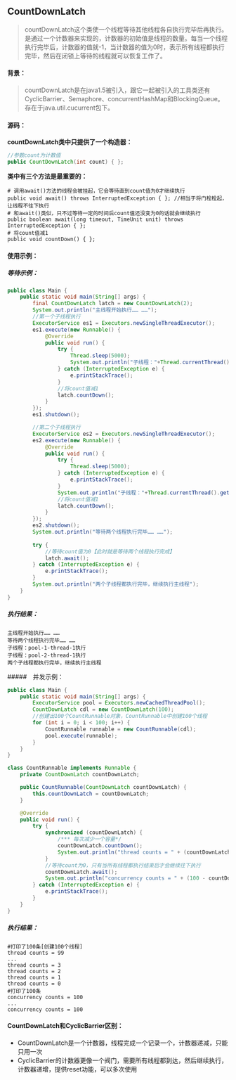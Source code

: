 ## CountDownLatch
>countDownLatch这个类使一个线程等待其他线程各自执行完毕后再执行。
>是通过一个计数器来实现的，计数器的初始值是线程的数量。每当一个线程执行完毕后，计数器的值就-1，当计数器的值为0时，表示所有线程都执行完毕，然后在闭锁上等待的线程就可以恢复工作了。

#### 背景：
>countDownLatch是在java1.5被引入，跟它一起被引入的工具类还有CyclicBarrier、Semaphore、concurrentHashMap和BlockingQueue。
>存在于java.util.cucurrent包下。


#### 源码：
**countDownLatch类中只提供了一个构造器：**

```java
//参数count为计数值
public CountDownLatch(int count) { };
```

**类中有三个方法是最重要的：**

```shell
# 调用await()方法的线程会被挂起，它会等待直到count值为0才继续执行
public void await() throws InterruptedException { }; //相当于将门栓栓起，让线程不往下执行  
# 和await()类似，只不过等待一定的时间后count值还没变为0的话就会继续执行
public boolean await(long timeout, TimeUnit unit) throws InterruptedException { };  
# 将count值减1
public void countDown() { };  
```

#### 使用示例：

##### 等待示例：
```JAVA
public class Main {
    public static void main(String[] args) {
        final CountDownLatch latch = new CountDownLatch(2);
        System.out.println("主线程开始执行…… ……");
        //第一个子线程执行
        ExecutorService es1 = Executors.newSingleThreadExecutor();
        es1.execute(new Runnable() {
            @Override
            public void run() {
                try {
                    Thread.sleep(5000);
                    System.out.println("子线程："+Thread.currentThread().getName()+"执行");
                } catch (InterruptedException e) {
                    e.printStackTrace();
                }
                //将count值减1
                latch.countDown();
            }
        });
        es1.shutdown();

        //第二个子线程执行
        ExecutorService es2 = Executors.newSingleThreadExecutor();
        es2.execute(new Runnable() {
            @Override
            public void run() {
                try {
                    Thread.sleep(5000);
                } catch (InterruptedException e) {
                    e.printStackTrace();
                }
                System.out.println("子线程："+Thread.currentThread().getName()+"执行");
                //将count值减1
                latch.countDown();
            }
        });
        es2.shutdown();
        System.out.println("等待两个线程执行完毕…… ……");
        
        try {
            //等待count值为0【此时就是等待两个线程执行完成】
            latch.await();
        } catch (InterruptedException e) {
            e.printStackTrace();
        }
        System.out.println("两个子线程都执行完毕，继续执行主线程");
    }
}
```
##### 执行结果：
```shell
主线程开始执行…… ……
等待两个线程执行完毕…… ……
子线程：pool-1-thread-1执行
子线程：pool-2-thread-1执行
两个子线程都执行完毕，继续执行主线程
```

#####　并发示例：
```java
public class Main {
    public static void main(String[] args) {
        ExecutorService pool = Executors.newCachedThreadPool();
        CountDownLatch cdl = new CountDownLatch(100);
        //创建出100个CountRunnable对象，CountRunnable中创建100个线程
        for (int i = 0; i < 100; i++) {
            CountRunnable runnable = new CountRunnable(cdl);
            pool.execute(runnable);
        }
    }
}

class CountRunnable implements Runnable {
    private CountDownLatch countDownLatch;

    public CountRunnable(CountDownLatch countDownLatch) {
        this.countDownLatch = countDownLatch;
    }

    @Override
    public void run() {
        try {
            synchronized (countDownLatch) {
                /*** 每次减少一个容量*/
                countDownLatch.countDown();
                System.out.println("thread counts = " + (countDownLatch.getCount()));
            }
            //等待count为0，只有当所有线程都执行结束后才会继续往下执行
            countDownLatch.await();
            System.out.println("concurrency counts = " + (100 - countDownLatch.getCount()));
        } catch (InterruptedException e) {
            e.printStackTrace();
        }
    }
}
```
##### 执行结果：
```shell
#打印了100条[创建100个线程]
thread counts = 99
...
thread counts = 3
thread counts = 2
thread counts = 1
thread counts = 0
#打印了100条
concurrency counts = 100
...
concurrency counts = 100
```

#### CountDownLatch和CyclicBarrier区别：
- CountDownLatch是一个计数器，线程完成一个记录一个，计数器递减，只能只用一次
- CyclicBarrier的计数器更像一个阀门，需要所有线程都到达，然后继续执行，计数器递增，提供reset功能，可以多次使用

